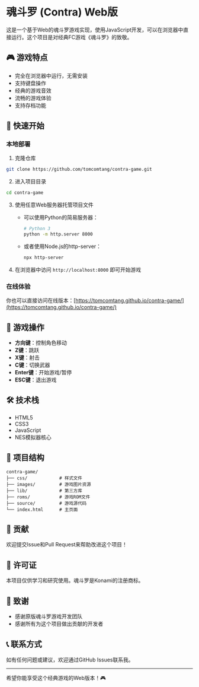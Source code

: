 # 魂斗罗 (Contra) Web版

这是一个基于Web的魂斗罗游戏实现，使用JavaScript开发，可以在浏览器中直接运行。这个项目是对经典FC游戏《魂斗罗》的致敬。

## 🎮 游戏特点

- 完全在浏览器中运行，无需安装
- 支持键盘操作
- 经典的游戏音效
- 流畅的游戏体验
- 支持存档功能

## 🚀 快速开始

### 本地部署

1. 克隆仓库
```bash
git clone https://github.com/tomcomtang/contra-game.git
```

2. 进入项目目录
```bash
cd contra-game
```

3. 使用任意Web服务器托管项目文件
   - 可以使用Python的简易服务器：
     ```bash
     # Python 3
     python -m http.server 8000
     ```
   - 或者使用Node.js的http-server：
     ```bash
     npx http-server
     ```

4. 在浏览器中访问 `http://localhost:8000` 即可开始游戏

### 在线体验

你也可以直接访问在线版本：[https://tomcomtang.github.io/contra-game/](https://tomcomtang.github.io/contra-game/)

## 🎯 游戏操作

- **方向键**：控制角色移动
- **Z键**：跳跃
- **X键**：射击
- **C键**：切换武器
- **Enter键**：开始游戏/暂停
- **ESC键**：退出游戏

## 🛠️ 技术栈

- HTML5
- CSS3
- JavaScript
- NES模拟器核心

## 📝 项目结构

```
contra-game/
├── css/            # 样式文件
├── images/         # 游戏图片资源
├── lib/            # 第三方库
├── roms/           # 游戏ROM文件
├── source/         # 游戏源代码
└── index.html      # 主页面
```

## 🤝 贡献

欢迎提交Issue和Pull Request来帮助改进这个项目！

## 📄 许可证

本项目仅供学习和研究使用。魂斗罗是Konami的注册商标。

## 🙏 致谢

- 感谢原版魂斗罗游戏开发团队
- 感谢所有为这个项目做出贡献的开发者

## 📞 联系方式

如有任何问题或建议，欢迎通过GitHub Issues联系我。

---

希望你能享受这个经典游戏的Web版本！🎮 